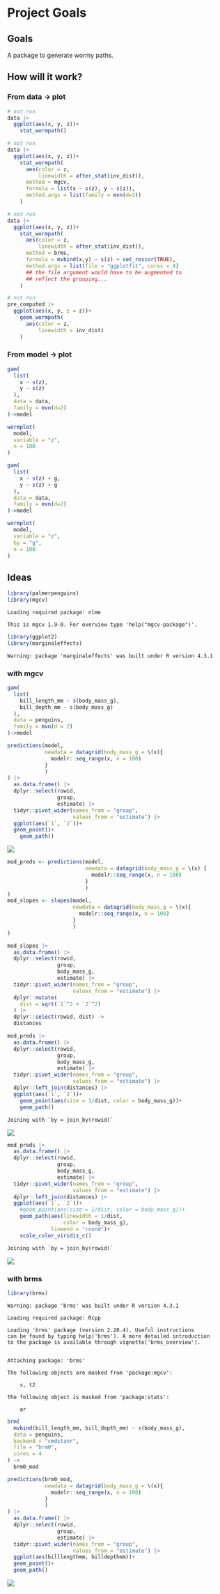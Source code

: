 # Project Goals

## Goals

A package to generate wormy paths.

## How will it work?

### From data -\> plot

``` r
# not run
data |> 
  ggplot(aes(x, y, z))+
    stat_wormpath()
```

``` r
# not run 
data |> 
  ggplot(aes(x, y, z))+
    stat_wormpath(
      aes(color = z, 
          linewidth = after_stat(inv_dist)),
      method = mgcv,
      formula = list(x ~ s(z), y ~ s(z)),
      method.args = list(family = mvn(d=2))
    )
```

``` r
# not run 
data |> 
  ggplot(aes(x, y, z))+
    stat_wormpath(
      aes(color = z,
          linewidth = after_stat(inv_dist)),
      method = brms,
      formula = mvbind(x,y) ~ s(z) + set_rescor(TRUE),
      method.args = list(file = "ggplotfit", cores = 4)
      ## the file argument would have to be augmented to 
      ## reflect the grouping...
    )
```

``` r
# not run 
pre_computed |> 
  ggplot(aes(x, y, z = z))+
    geom_wormpath(
      aes(color = z,
          linewidth = inv_dist)
    )
```

### From model -\> plot

``` r
gam(
  list(
    x ~ s(z),
    y ~ s(z)
  ),
  data = data,
  family = mvn(d=2)
)->model

wormplot(
  model,
  variable = "z",
  n = 100
)
```

``` r
gam(
  list(
    x ~ s(z) + g,
    y ~ s(z) + g
  ),
  data = data,
  family = mvn(d=2)
)->model

wormplot(
  model,
  variable = "z",
  by = "g",
  n = 100
)
```

## Ideas

``` r
library(palmerpenguins)
library(mgcv)
```

    Loading required package: nlme

    This is mgcv 1.9-0. For overview type 'help("mgcv-package")'.

``` r
library(ggplot2)
library(marginaleffects)
```

    Warning: package 'marginaleffects' was built under R version 4.3.1

### with mgcv

``` r
gam(
  list(
    bill_length_mm ~ s(body_mass_g),
    bill_depth_mm ~ s(body_mass_g)
  ),
  data = penguins,
  family = mvn(d = 2)
)->model
```

``` r
predictions(model, 
            newdata = datagrid(body_mass_g = \(x){
              modelr::seq_range(x, n = 100)
            }
            )
) |> 
  as.data.frame() |> 
  dplyr::select(rowid, 
                group, 
                estimate) |> 
  tidyr::pivot_wider(names_from = "group", 
                     values_from = "estimate") |> 
  ggplot(aes(`1`, `2`))+
  geom_point()+
    geom_path()
```

<img src="goals_files/figure-commonmark/unnamed-chunk-9-1.png"
class="quarto-discovered-preview-image" />

``` r
mod_preds <- predictions(model,
                         newdata = datagrid(body_mass_g = \(x) {
                           modelr::seq_range(x, n = 100)
                         }
                         )
)
mod_slopes <- slopes(model, 
                     newdata = datagrid(body_mass_g = \(x){
                       modelr::seq_range(x, n = 100)
                     }
                     )
)
```

``` r
mod_slopes |> 
  as.data.frame() |> 
  dplyr::select(rowid, 
                group, 
                body_mass_g, 
                estimate) |> 
  tidyr::pivot_wider(names_from = "group",
                     values_from = "estimate") |> 
  dplyr::mutate(
    dist = sqrt(`1`^2 + `2`^2)
  ) |> 
  dplyr::select(rowid, dist) ->
  distances
```

``` r
mod_preds |> 
  as.data.frame() |> 
  dplyr::select(rowid, 
                group, 
                body_mass_g, 
                estimate) |> 
  tidyr::pivot_wider(names_from = "group", 
                     values_from = "estimate") |>
  dplyr::left_join(distances) |> 
  ggplot(aes(`1`, `2`))+
    geom_point(aes(size = 1/dist, color = body_mass_g))+
    geom_path()
```

    Joining with `by = join_by(rowid)`

![](goals_files/figure-commonmark/unnamed-chunk-12-1.png)

``` r
mod_preds |> 
  as.data.frame() |> 
  dplyr::select(rowid, 
                group, 
                body_mass_g, 
                estimate) |> 
  tidyr::pivot_wider(names_from = "group",
                     values_from = "estimate") |>
  dplyr::left_join(distances) |> 
  ggplot(aes(`1`, `2`))+
    #geom_point(aes(size = 1/dist, color = body_mass_g))+
    geom_path(aes(linewidth = 1/dist,
                  color = body_mass_g),
              lineend = "round")+
    scale_color_viridis_c()
```

    Joining with `by = join_by(rowid)`

![](goals_files/figure-commonmark/unnamed-chunk-13-1.png)

### with brms

``` r
library(brms)
```

    Warning: package 'brms' was built under R version 4.3.1

    Loading required package: Rcpp

    Loading 'brms' package (version 2.20.4). Useful instructions
    can be found by typing help('brms'). A more detailed introduction
    to the package is available through vignette('brms_overview').


    Attaching package: 'brms'

    The following objects are masked from 'package:mgcv':

        s, t2

    The following object is masked from 'package:stats':

        ar

``` r
brm(
  mvbind(bill_length_mm, bill_depth_mm) ~ s(body_mass_g),
  data = penguins,
  backend = "cmdstanr",
  file = "brm0",
  cores = 4
) ->
  brm0_mod
```

``` r
predictions(brm0_mod, 
            newdata = datagrid(body_mass_g = \(x){
              modelr::seq_range(x, n = 100)
            }
            )
) |> 
  as.data.frame() |> 
  dplyr::select(rowid, 
                group, 
                estimate) |> 
  tidyr::pivot_wider(names_from = "group", 
                     values_from = "estimate") |> 
  ggplot(aes(billlengthmm, billdepthmm))+
  geom_point()+
  geom_path()
```

![](goals_files/figure-commonmark/unnamed-chunk-16-1.png)
